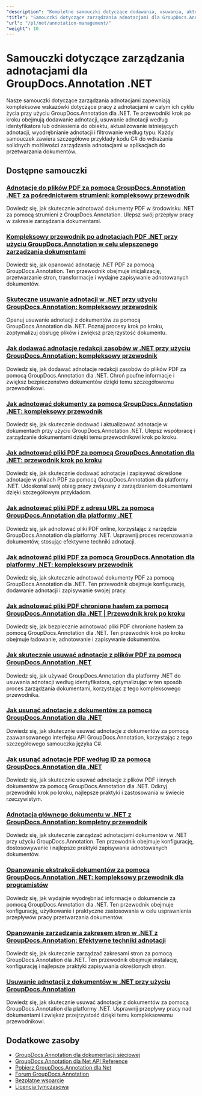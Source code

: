 ```yaml
---
"description": "Kompletne samouczki dotyczące dodawania, usuwania, aktualizowania i zarządzania adnotacjami w dokumentach przy użyciu GroupDocs.Annotation dla platformy .NET."
"title": "Samouczki dotyczące zarządzania adnotacjami dla GroupDocs.Annotation .NET"
"url": "/pl/net/annotation-management/"
"weight": 10
---
```


# Samouczki dotyczące zarządzania adnotacjami dla GroupDocs.Annotation .NET

Nasze samouczki dotyczące zarządzania adnotacjami zapewniają kompleksowe wskazówki dotyczące pracy z adnotacjami w całym ich cyklu życia przy użyciu GroupDocs.Annotation dla .NET. Te przewodniki krok po kroku obejmują dodawanie adnotacji, usuwanie adnotacji według identyfikatora lub odniesienia do obiektu, aktualizowanie istniejących adnotacji, wyodrębnianie adnotacji i filtrowanie według typu. Każdy samouczek zawiera szczegółowe przykłady kodu C# do wdrażania solidnych możliwości zarządzania adnotacjami w aplikacjach do przetwarzania dokumentów.

## Dostępne samouczki

### [Adnotacje do plików PDF za pomocą GroupDocs.Annotation .NET za pośrednictwem strumieni: kompleksowy przewodnik](./annotate-pdfs-groupdocs-dotnet-streams/)
Dowiedz się, jak skutecznie adnotować dokumenty PDF w środowisku .NET za pomocą strumieni z GroupDocs.Annotation. Ulepsz swój przepływ pracy w zakresie zarządzania dokumentami.

### [Kompleksowy przewodnik po adnotacjach PDF .NET przy użyciu GroupDocs.Annotation w celu ulepszonego zarządzania dokumentami](./net-pdf-annotation-groupdocs-guide/)
Dowiedz się, jak opanować adnotację .NET PDF za pomocą GroupDocs.Annotation. Ten przewodnik obejmuje inicjalizację, przetwarzanie stron, transformacje i wydajne zapisywanie adnotowanych dokumentów.

### [Skuteczne usuwanie adnotacji w .NET przy użyciu GroupDocs.Annotation: kompleksowy przewodnik](./remove-annotations-net-groupdocs-tutorial/)
Opanuj usuwanie adnotacji z dokumentów za pomocą GroupDocs.Annotation dla .NET. Poznaj procesy krok po kroku, zoptymalizuj obsługę plików i zwiększ przejrzystość dokumentu.

### [Jak dodawać adnotacje redakcji zasobów w .NET przy użyciu GroupDocs.Annotation: kompleksowy przewodnik](./groupdocs-annotation-dotnet-resource-redaction/)
Dowiedz się, jak dodawać adnotacje redakcji zasobów do plików PDF za pomocą GroupDocs.Annotation dla .NET. Chroń poufne informacje i zwiększ bezpieczeństwo dokumentów dzięki temu szczegółowemu przewodnikowi.

### [Jak adnotować dokumenty za pomocą GroupDocs.Annotation .NET: kompleksowy przewodnik](./annotate-documents-groupdocs-dotnet/)
Dowiedz się, jak skutecznie dodawać i aktualizować adnotacje w dokumentach przy użyciu GroupDocs.Annotation .NET. Ulepsz współpracę i zarządzanie dokumentami dzięki temu przewodnikowi krok po kroku.

### [Jak adnotować pliki PDF za pomocą GroupDocs.Annotation dla .NET: przewodnik krok po kroku](./annotate-pdfs-groupdocs-annotation-net/)
Dowiedz się, jak skutecznie dodawać adnotacje i zapisywać określone adnotacje w plikach PDF za pomocą GroupDocs.Annotation dla platformy .NET. Udoskonal swój obieg pracy związany z zarządzaniem dokumentami dzięki szczegółowym przykładom.

### [Jak adnotować pliki PDF z adresu URL za pomocą GroupDocs.Annotation dla platformy .NET](./annotate-pdfs-online-groupdocs-annotation-net/)
Dowiedz się, jak adnotować pliki PDF online, korzystając z narzędzia GroupDocs.Annotation dla platformy .NET. Usprawnij proces recenzowania dokumentów, stosując efektywne techniki adnotacji.

### [Jak adnotować pliki PDF za pomocą GroupDocs.Annotation dla platformy .NET: kompleksowy przewodnik](./annotate-pdf-groupdocs-annotation-net/)
Dowiedz się, jak skutecznie adnotować dokumenty PDF za pomocą GroupDocs.Annotation dla .NET. Ten przewodnik obejmuje konfigurację, dodawanie adnotacji i zapisywanie swojej pracy.

### [Jak adnotować pliki PDF chronione hasłem za pomocą GroupDocs.Annotation dla .NET | Przewodnik krok po kroku](./annotate-password-protected-pdfs-groupdocs-dotnet/)
Dowiedz się, jak bezpiecznie adnotować pliki PDF chronione hasłem za pomocą GroupDocs.Annotation dla .NET. Ten przewodnik krok po kroku obejmuje ładowanie, adnotowanie i zapisywanie dokumentów.

### [Jak skutecznie usuwać adnotacje z plików PDF za pomocą GroupDocs.Annotation .NET](./annotation-removal-pdf-groupdocs-dotnet-guide/)
Dowiedz się, jak używać GroupDocs.Annotation dla platformy .NET do usuwania adnotacji według identyfikatora, optymalizując w ten sposób proces zarządzania dokumentami, korzystając z tego kompleksowego przewodnika.

### [Jak usunąć adnotacje z dokumentów za pomocą GroupDocs.Annotation dla .NET](./remove-annotations-groupdocs-annotation-dotnet/)
Dowiedz się, jak skutecznie usuwać adnotacje z dokumentów za pomocą zaawansowanego interfejsu API GroupDocs.Annotation, korzystając z tego szczegółowego samouczka języka C#.

### [Jak usunąć adnotacje PDF według ID za pomocą GroupDocs.Annotation dla .NET](./manage-pdf-annotations-groupdocs-dotnet-remove-id/)
Dowiedz się, jak skutecznie usuwać adnotacje z plików PDF i innych dokumentów za pomocą GroupDocs.Annotation dla .NET. Odkryj przewodniki krok po kroku, najlepsze praktyki i zastosowania w świecie rzeczywistym.

### [Adnotacja głównego dokumentu w .NET z GroupDocs.Annotation: kompletny przewodnik](./mastering-document-annotation-dotnet-groupdocs/)
Dowiedz się, jak skutecznie zarządzać adnotacjami dokumentów w .NET przy użyciu GroupDocs.Annotation. Ten przewodnik obejmuje konfigurację, dostosowywanie i najlepsze praktyki zapisywania adnotowanych dokumentów.

### [Opanowanie ekstrakcji dokumentów za pomocą GroupDocs.Annotation .NET: kompleksowy przewodnik dla programistów](./mastering-document-extraction-groupdocs-annotation-net/)
Dowiedz się, jak wydajnie wyodrębniać informacje o dokumencie za pomocą GroupDocs.Annotation dla .NET. Ten przewodnik obejmuje konfigurację, użytkowanie i praktyczne zastosowania w celu usprawnienia przepływów pracy przetwarzania dokumentów.

### [Opanowanie zarządzania zakresem stron w .NET z GroupDocs.Annotation: Efektywne techniki adnotacji](./groupdocs-annotation-dotnet-page-range-management/)
Dowiedz się, jak skutecznie zarządzać zakresami stron za pomocą GroupDocs.Annotation dla .NET. Ten przewodnik obejmuje instalację, konfigurację i najlepsze praktyki zapisywania określonych stron.

### [Usuwanie adnotacji z dokumentów w .NET przy użyciu GroupDocs.Annotation](./remove-annotations-dotnet-groupdocs/)
Dowiedz się, jak skutecznie usuwać adnotacje z dokumentów za pomocą GroupDocs.Annotation dla platformy .NET. Usprawnij przepływy pracy nad dokumentami i zwiększ przejrzystość dzięki temu kompleksowemu przewodnikowi.

## Dodatkowe zasoby

- [GroupDocs.Annotation dla dokumentacji sieciowej](https://docs.groupdocs.com/annotation/net/)
- [GroupDocs.Annotation dla Net API Reference](https://reference.groupdocs.com/annotation/net/)
- [Pobierz GroupDocs.Annotation dla Net](https://releases.groupdocs.com/annotation/net/)
- [Forum GroupDocs.Annotation](https://forum.groupdocs.com/c/annotation)
- [Bezpłatne wsparcie](https://forum.groupdocs.com/)
- [Licencja tymczasowa](https://purchase.groupdocs.com/temporary-license/)
